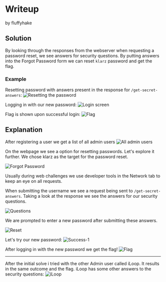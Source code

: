 # Writeup
by fluffyhake

## Solution
By looking through the responses from the webserver when requesting a password reset, we see answers for security questions. By putting answers into the Forgot Password form we can reset `klarz` password and get the flag.

### Example

Resetting password with answers present in the response for `/get-secret-answers`: 
![Resetting the password](reset.png)


Logging in with our new password:
![Login screen](login_screen.png)



Flag is shown upon successful login:
![Flag](flag.png)



## Explanation

After registering a user we get a list of all admin users
![All admin users](all_admin_users.png)

On the webpage we see a option for resetting passwords. Let's explore it further.
We chose klarz as the target for the password reset.

![Forgot Password](forgot_password.png)

Usually during web challenges we use developer tools in the Network tab to keep an eye on all requests.

When submitting the username we see a request being sent to `/get-secret-answers`. Taking a look at the response we see the answers for our security questions.

![Questions](questions.png)

We are prompted to enter a new password after submitting these answers.

![Reset](reset.png)

Let's try our new password:
![Success-1](login_screen.png)


After logging in with the new password we get the flag!
![Flag](flag.png)


---

After the initial solve i tried with the other Admin user called iLoop. It results in the same outcome and the flag. iLoop has some other answers to the security questions:
![iLoop](iloop.png)